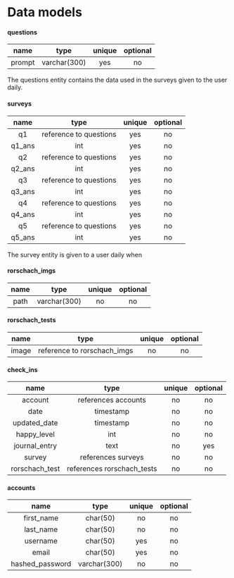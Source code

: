 # Data models

#### questions
| name    | type         | unique   | optional |
| :---:   | :----:       | :----:   | :----:   |
| prompt  | varchar(300) | yes      | no       |

The questions entity contains the data used in the surveys given to the user daily.

#### surveys
| name   | type                   | unique | optional |
| :---:  | :----:                 | :----: | :----:   |
| q1     | reference to questions | yes    | no       |
| q1_ans | int                    | yes    | no       |
| q2     | reference to questions | yes    | no       |
| q2_ans | int                    | yes    | no       |
| q3     | reference to questions | yes    | no       |
| q3_ans | int                    | yes    | no       |
| q4     | reference to questions | yes    | no       |
| q4_ans | int                    | yes    | no       |
| q5     | reference to questions | yes    | no       |
| q5_ans | int                    | yes    | no       |

The survey entity is given to a user daily when 

#### rorschach_imgs
| name   | type           | unique   | optional |
| :---:  | :----:         | :----:   | :----:   |
| path   | varchar(300)   | no       | no       |

#### rorschach_tests
| name   | type                          | unique   | optional |
| :---:  | :----:                        | :----:   | :----:   |
| image  | reference to rorschach_imgs   | no       | no       |

#### check_ins
| name           | type                       | unique | optional |
| :---:          | :----:                     | :----: | :----:   |
| account        | references accounts        | no     | no       |
| date           | timestamp                  | no     | no       |
| updated_date   | timestamp                  | no     | no       |
| happy_level    | int                        | no     | no       |
| journal_entry  | text                       | no     | yes      |
| survey         | references surveys         | no     | no       |
| rorschach_test | references rorschach_tests | no     | no       |

#### accounts
| name               | type           | unique   | optional |
| :---:              | :----:         | :----:   | :----:   |
| first_name         | char(50)       | no       | no       |
| last_name          | char(50)       | no       | no       |
| username           | char(50)       | yes      | no       |
| email              | char(50)       | yes      | no       |
| hashed_password    | varchar(300)   | no       | no       |
